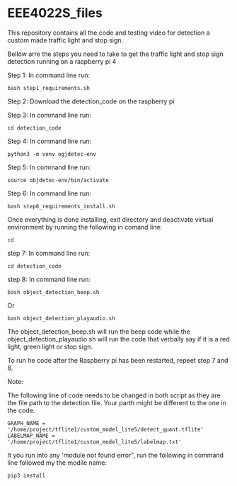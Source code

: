 # EEE4022S_files
This repository contains all the code and testing video for detection a custom made traffic light and stop sign.


Bellow arre the steps you need to take to get the traffic light and stop sign detection running on a raspberry pi 4

Step 1: In command line run: 

    bash step1_requirements.sh

Step 2: Download the detection_code on the raspberry pi

Step 3: In command line run: 

    cd detection_code

Step 4: In command line run: 

    python3 -m venv ogjdetec-env

Step 5: In command line run: 

    source objdetec-env/bin/activate

Step 6: In command line run: 

    bash step6_requirements_install.sh

Once everything is done installing, exit directory and deactivate virtual environment by running the following in comand line: 

    cd

step 7:  In command line run: 

    cd detection_code

step 8:  In command line run: 

    bash object_detection_beep.sh 
Or 

    bash object_detection_playaudio.sh

The object_detection_beep.sh will run the beep code while the object_detection_playaudio.sh will run the code that verbally say if it is a red light, green light or stop sign.

To run he code after the Raspberry pi has been restarted, repeet step 7 and 8.

Note:

The following line of code needs to be changed in both script as they are the file path to the detection file. Your parth might be different to the one in the code.

    GRAPH_NAME = '/home/project/tflite1/custom_model_lite5/detect_quant.tflite'
    LABELMAP_NAME = '/home/project/tflite1/custom_model_lite5/labelmap.txt'

It you run into any 'module not found error", run the following in command line followed my the modile name:

    pip3 install
    
 
